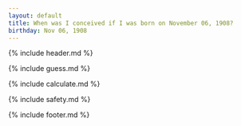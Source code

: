 ```yaml
---
layout: default
title: When was I conceived if I was born on November 06, 1908?
birthday: Nov 06, 1908
---
```


{% include header.md %}

{% include guess.md %}

{% include calculate.md %}

{% include safety.md %}

{% include footer.md %}



